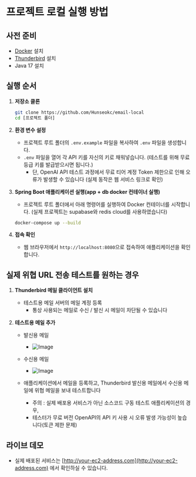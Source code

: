 # 프로젝트 로컬 실행 방법

## 사전 준비
* [Docker](https://www.docker.com/products/docker-desktop/) 설치
* [Thunderbird](https://www.thunderbird.net/ko/) 설치
* Java 17 설치

## 실행 순서
1.  **저장소 클론**
    ```bash
    git clone https://github.com/Hunseokc/email-local
    cd [프로젝트 폴더]
    ```

2.  **환경 변수 설정**
    * 프로젝트 루트 폴더의 `.env.example` 파일을 복사하여 `.env` 파일을 생성합니다.
    * `.env` 파일을 열어 각 API 키를 자신의 키로 채워넣습니다. (테스트를 위해 무료 등급 키를 발급받으시면 됩니다.)
      * 단, OpenAI API 테스트 과정에서 무료 티어 계정 Token 제한으로 인해 오류가 발생할 수 있습니다 (실제 동작은 웹 서비스 링크로 확인)

3.  **Spring Boot 애플리케이션 실행(app + db docker 컨테이너 실행)**
    * 프로젝트 루트 폴더에서 아래 명령어를 실행하여 Docker 컨테이너를 시작합니다. (실제 프로젝트는 supabase와 redis cloud를 사용하였습니다)
    ```bash
    docker-compose up --build
    ```

4. **접속 확인**
    * 웹 브라우저에서 `http://localhost:8080`으로 접속하여 애플리케이션을 확인합니다.

## 실제 위협 URL 전송 테스트를 원하는 경우
1. **Thunderbird 메일 클라이언트 설치**
   * 테스트용 메일 서버의 메일 계정 등록
     * 통상 사용되는 메일로 수신 / 발신 시 메일이 차단될 수 있습니다
   
2. **테스트용 메일 추가**
   * 발신용 메일 
     * ![Image](https://github.com/user-attachments/assets/82b34026-1581-4272-9f5e-5f5d71fec28a)


   * 수신용 메일
     * ![Image](https://github.com/user-attachments/assets/43ff2741-28eb-4f0a-b8ca-eb68b2b63a19)


   * 애플리케이션에서 메일을 등록하고, Thunderbird 발신용 메일에서 수신용 메일에 위협 메일을 보내 테스트합니다
     * 주의 : 실제 배포용 서비스가 아닌 소스코드 구동 테스트 애플리케이션의 경우, 
     * 테스터가 무료 버전 OpenAPI의 API 키 사용 시 오류 발생 가능성이 높습니다(토큰 제한 문제)

## 라이브 데모
* 실제 배포된 서비스는 [http://your-ec2-address.com](http://your-ec2-address.com) 에서 확인하실 수 있습니다.